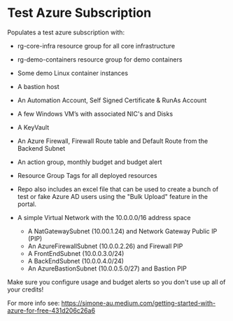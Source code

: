 # Test Azure Subscription
Populates a test azure subscription with: 
 * rg-core-infra resource group for all core infrastructure 
 * rg-demo-containers resource group for demo containers

 * Some demo Linux container instances
 * A bastion host
 * An Automation Account, Self Signed Certificate & RunAs Account
 * A few Windows VM’s with associated NIC's and Disks
 * A KeyVault
 * An Azure Firewall, Firewall Route table and Default Route from the Backend Subnet
 * An action group, monthly budget and budget alert
 * Resource Group Tags for all deployed resources
 * Repo also includes an excel file that can be used to create a bunch of test or fake Azure AD users using the "Bulk Upload" feature in the portal. 


 * A simple Virtual Network with the 10.0.0.0/16 address space
   * A NatGatewaySubnet (10.00.1.24) and Network Gateway Public IP (PIP)
   * An AzureFirewallSubnet (10.0.0.2.26) and Firewall PIP
   * A FrontEndSubnet (10.0.0.3.0/24)
   * A BackEndSubnet (10.0.0.4.0/24)
   * An AzureBastionSubnet (10.0.0.5.0/27) and Bastion PIP

Make sure you configure usage and budget alerts so you don't use up all of your credits!

For more info see: https://simone-au.medium.com/getting-started-with-azure-for-free-431d206c26a6

